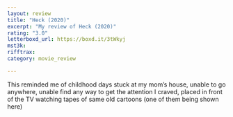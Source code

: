 ```yaml
---
layout: review
title: "Heck (2020)"
excerpt: "My review of Heck (2020)"
rating: "3.0"
letterboxd_url: https://boxd.it/3tWkyj
mst3k: 
rifftrax: 
category: movie_review

---
```


This reminded me of childhood days stuck at my mom’s house, unable to go anywhere, unable find any way to get the attention I craved, placed in front of the TV watching tapes of same old cartoons (one of them being shown here)